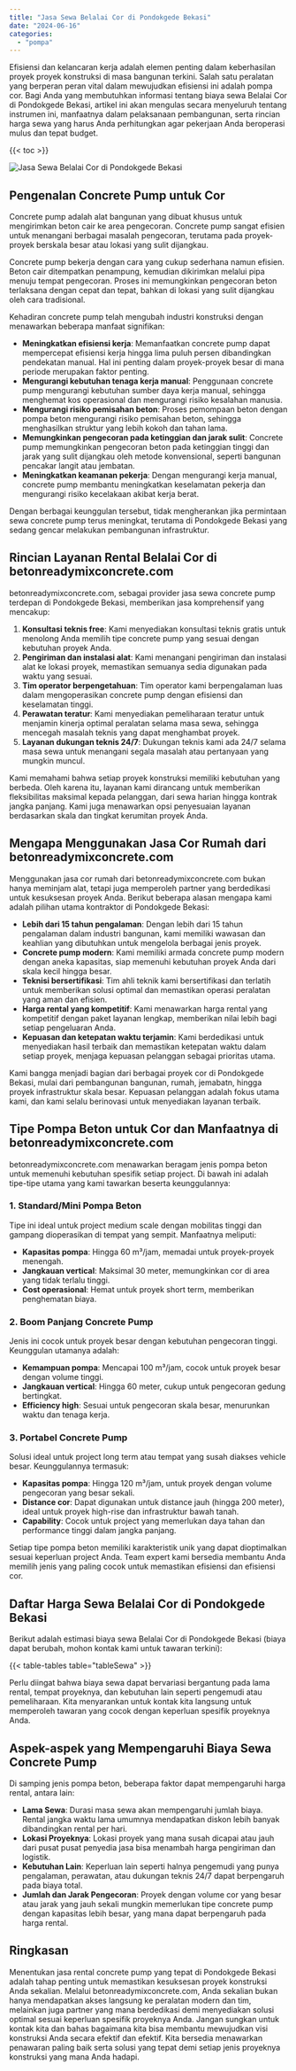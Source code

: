 ```yaml
---
title: "Jasa Sewa Belalai Cor di Pondokgede Bekasi"
date: "2024-06-16"
categories: 
  - "pompa"
---
```


Efisiensi dan kelancaran kerja adalah elemen penting dalam keberhasilan proyek proyek konstruksi di masa bangunan terkini. Salah satu peralatan yang berperan peran vital dalam mewujudkan efisiensi ini adalah pompa cor. Bagi Anda yang membutuhkan informasi tentang biaya sewa Belalai Cor di Pondokgede Bekasi, artikel ini akan mengulas secara menyeluruh tentang instrumen ini, manfaatnya dalam pelaksanaan pembangunan, serta rincian harga sewa yang harus Anda perhitungkan agar pekerjaan Anda beroperasi mulus dan tepat budget.

{{< toc >}}

![Jasa Sewa Belalai Cor di Pondokgede Bekasi](https://betoncor8.github.io/pump/concrete-pump%20(10).png)

## Pengenalan Concrete Pump untuk Cor

Concrete pump adalah alat bangunan yang dibuat khusus untuk mengirimkan beton cair ke area pengecoran. Concrete pump sangat efisien untuk menangani berbagai masalah pengecoran, terutama pada proyek-proyek berskala besar atau lokasi yang sulit dijangkau.

Concrete pump bekerja dengan cara yang cukup sederhana namun efisien. Beton cair ditempatkan penampung, kemudian dikirimkan melalui pipa menuju tempat pengecoran. Proses ini memungkinkan pengecoran beton terlaksana dengan cepat dan tepat, bahkan di lokasi yang sulit dijangkau oleh cara tradisional.

Kehadiran concrete pump telah mengubah industri konstruksi dengan menawarkan beberapa manfaat signifikan:

- **Meningkatkan efisiensi kerja**: Memanfaatkan concrete pump dapat mempercepat efisiensi kerja hingga lima puluh persen dibandingkan pendekatan manual. Hal ini penting dalam proyek-proyek besar di mana periode merupakan faktor penting.
- **Mengurangi kebutuhan tenaga kerja manual**: Penggunaan concrete pump mengurangi kebutuhan sumber daya kerja manual, sehingga menghemat kos operasional dan mengurangi risiko kesalahan manusia.
- **Mengurangi risiko pemisahan beton**: Proses pemompaan beton dengan pompa beton mengurangi risiko pemisahan beton, sehingga menghasilkan struktur yang lebih kokoh dan tahan lama.
- **Memungkinkan pengecoran pada ketinggian dan jarak sulit**: Concrete pump memungkinkan pengecoran beton pada ketinggian tinggi dan jarak yang sulit dijangkau oleh metode konvensional, seperti bangunan pencakar langit atau jembatan.
- **Meningkatkan keamanan pekerja**: Dengan mengurangi kerja manual, concrete pump membantu meningkatkan keselamatan pekerja dan mengurangi risiko kecelakaan akibat kerja berat.

Dengan berbagai keunggulan tersebut, tidak mengherankan jika permintaan sewa concrete pump terus meningkat, terutama di Pondokgede Bekasi yang sedang gencar melakukan pembangunan infrastruktur.

## Rincian Layanan Rental Belalai Cor di betonreadymixconcrete.com

betonreadymixconcrete.com, sebagai provider jasa sewa concrete pump terdepan di Pondokgede Bekasi, memberikan jasa komprehensif yang mencakup:

1. **Konsultasi teknis free**: Kami menyediakan konsultasi teknis gratis untuk menolong Anda memilih tipe concrete pump yang sesuai dengan kebutuhan proyek Anda.
2. **Pengiriman dan instalasi alat**: Kami menangani pengiriman dan instalasi alat ke lokasi proyek, memastikan semuanya sedia digunakan pada waktu yang sesuai.
3. **Tim operator berpengetahuan**: Tim operator kami berpengalaman luas dalam mengoperasikan concrete pump dengan efisiensi dan keselamatan tinggi.
4. **Perawatan teratur**: Kami menyediakan pemeliharaan teratur untuk menjamin kinerja optimal peralatan selama masa sewa, sehingga mencegah masalah teknis yang dapat menghambat proyek.
5. **Layanan dukungan teknis 24/7**: Dukungan teknis kami ada 24/7 selama masa sewa untuk menangani segala masalah atau pertanyaan yang mungkin muncul.

Kami memahami bahwa setiap proyek konstruksi memiliki kebutuhan yang berbeda. Oleh karena itu, layanan kami dirancang untuk memberikan fleksibilitas maksimal kepada pelanggan, dari sewa harian hingga kontrak jangka panjang. Kami juga menawarkan opsi penyesuaian layanan berdasarkan skala dan tingkat kerumitan proyek Anda.

## Mengapa Menggunakan Jasa Cor Rumah dari betonreadymixconcrete.com

Menggunakan jasa cor rumah dari betonreadymixconcrete.com bukan hanya meminjam alat, tetapi juga memperoleh partner yang berdedikasi untuk kesuksesan proyek Anda. Berikut beberapa alasan mengapa kami adalah pilihan utama kontraktor di Pondokgede Bekasi:

- **Lebih dari 15 tahun pengalaman**: Dengan lebih dari 15 tahun pengalaman dalam industri bangunan, kami memiliki wawasan dan keahlian yang dibutuhkan untuk mengelola berbagai jenis proyek.
- **Concrete pump modern**: Kami memiliki armada concrete pump modern dengan aneka kapasitas, siap memenuhi kebutuhan proyek Anda dari skala kecil hingga besar.
- **Teknisi bersertifikasi**: Tim ahli teknik kami bersertifikasi dan terlatih untuk memberikan solusi optimal dan memastikan operasi peralatan yang aman dan efisien.
- **Harga rental yang kompetitif**: Kami menawarkan harga rental yang kompetitif dengan paket layanan lengkap, memberikan nilai lebih bagi setiap pengeluaran Anda.
- **Kepuasan dan ketepatan waktu terjamin**: Kami berdedikasi untuk menyediakan hasil terbaik dan memastikan ketepatan waktu dalam setiap proyek, menjaga kepuasan pelanggan sebagai prioritas utama.

Kami bangga menjadi bagian dari berbagai proyek cor di Pondokgede Bekasi, mulai dari pembangunan bangunan, rumah, jemabatn, hingga proyek infrastruktur skala besar. Kepuasan pelanggan adalah fokus utama kami, dan kami selalu berinovasi untuk menyediakan layanan terbaik.

## Tipe Pompa Beton untuk Cor dan Manfaatnya di betonreadymixconcrete.com

betonreadymixconcrete.com menawarkan beragam jenis pompa beton untuk memenuhi kebutuhan spesifik setiap project. Di bawah ini adalah tipe-tipe utama yang kami tawarkan beserta keunggulannya:

### 1\. Standard/Mini Pompa Beton

Tipe ini ideal untuk project medium scale dengan mobilitas tinggi dan gampang dioperasikan di tempat yang sempit. Manfaatnya meliputi:

- **Kapasitas pompa**: Hingga 60 m³/jam, memadai untuk proyek-proyek menengah.
- **Jangkauan vertical**: Maksimal 30 meter, memungkinkan cor di area yang tidak terlalu tinggi.
- **Cost operasional**: Hemat untuk proyek short term, memberikan penghematan biaya.

### 2\. Boom Panjang Concrete Pump

Jenis ini cocok untuk proyek besar dengan kebutuhan pengecoran tinggi. Keunggulan utamanya adalah:

- **Kemampuan pompa**: Mencapai 100 m³/jam, cocok untuk proyek besar dengan volume tinggi.
- **Jangkauan vertical**: Hingga 60 meter, cukup untuk pengecoran gedung bertingkat.
- **Efficiency high**: Sesuai untuk pengecoran skala besar, menurunkan waktu dan tenaga kerja.

### 3\. Portabel Concrete Pump

Solusi ideal untuk project long term atau tempat yang susah diakses vehicle besar. Keunggulannya termasuk:

- **Kapasitas pompa**: Hingga 120 m³/jam, untuk proyek dengan volume pengecoran yang besar sekali.
- **Distance cor**: Dapat digunakan untuk distance jauh (hingga 200 meter), ideal untuk proyek high-rise dan infrastruktur bawah tanah.
- **Capability**: Cocok untuk project yang memerlukan daya tahan dan performance tinggi dalam jangka panjang.

Setiap tipe pompa beton memiliki karakteristik unik yang dapat dioptimalkan sesuai keperluan project Anda. Team expert kami bersedia membantu Anda memilih jenis yang paling cocok untuk memastikan efisiensi dan efisiensi cor.

## Daftar Harga Sewa Belalai Cor di Pondokgede Bekasi

Berikut adalah estimasi biaya sewa Belalai Cor di Pondokgede Bekasi (biaya dapat berubah, mohon kontak kami untuk tawaran terkini):

{{< table-tables table="tableSewa" >}}

Perlu diingat bahwa biaya sewa dapat bervariasi bergantung pada lama rental, tempat proyeknya, dan kebutuhan lain seperti pengemudi atau pemeliharaan. Kita menyarankan untuk kontak kita langsung untuk memperoleh tawaran yang cocok dengan keperluan spesifik proyeknya Anda.

## Aspek-aspek yang Mempengaruhi Biaya Sewa Concrete Pump

Di samping jenis pompa beton, beberapa faktor dapat mempengaruhi harga rental, antara lain:

- **Lama Sewa**: Durasi masa sewa akan mempengaruhi jumlah biaya. Rental jangka waktu lama umumnya mendapatkan diskon lebih banyak dibandingkan rental per hari.
- **Lokasi Proyeknya**: Lokasi proyek yang mana susah dicapai atau jauh dari pusat pusat penyedia jasa bisa menambah harga pengiriman dan logistik.
- **Kebutuhan Lain**: Keperluan lain seperti halnya pengemudi yang punya pengalaman, perawatan, atau dukungan teknis 24/7 dapat berpengaruh pada biaya total.
- **Jumlah dan Jarak Pengecoran**: Proyek dengan volume cor yang besar atau jarak yang jauh sekali mungkin memerlukan tipe concrete pump dengan kapasitas lebih besar, yang mana dapat berpengaruh pada harga rental.

## Ringkasan

Menentukan jasa rental concrete pump yang tepat di Pondokgede Bekasi adalah tahap penting untuk memastikan kesuksesan proyek konstruksi Anda sekalian. Melalui betonreadymixconcrete.com, Anda sekalian bukan hanya mendapatkan akses langsung ke peralatan modern dan tim, melainkan juga partner yang mana berdedikasi demi menyediakan solusi optimal sesuai keperluan spesifik proyeknya Anda. Jangan sungkan untuk kontak kita dan bahas bagaimana kita bisa membantu mewujudkan visi konstruksi Anda secara efektif dan efektif. Kita bersedia menawarkan penawaran paling baik serta solusi yang tepat demi setiap jenis proyeknya konstruksi yang mana Anda hadapi.
